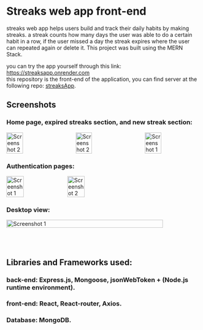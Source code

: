 
# Streaks web app front-end

streaks web app helps users build and track their daily habits by making streaks.
a streak counts how many days the user was able to do a certain habit in a row, 
if the user missed a day the streak expires where the user can repeated again or delete it. 
This project was built using the MERN Stack.

you can try the app yourself through this link: https://streaksapp.onrender.com  
this repository is the front-end of the application, you can find server at the following repo:  [streaksApp](https://github.com/HamzaElzarw-2022/StreaksServer).

## Screenshots
### Home page, expired streaks section, and new streak section:
<div style="display: flex; justify-content: center; align-items: center; gap: 15px;">
  
  
  <img src="https://github.com/HamzaElzarw-2022/StreaksServer/assets/116032318/a5a96fa3-5845-486a-ab68-41dcbca512ff" alt="Screenshot 2" style="width: 30%; ">
  <span>&nbsp;&nbsp;</span>
  <img src="https://github.com/HamzaElzarw-2022/StreaksServer/assets/116032318/9a83e6de-b0fc-4cef-9129-f957885b6147" alt="Screenshot 2" style="width: 30%; ">
  <span>&nbsp;&nbsp;</span>
  <img src="https://github.com/HamzaElzarw-2022/StreaksServer/assets/116032318/bcb66d23-5a33-4abb-8879-f4a4fb26d693" alt="Screenshot 1" style="width: 30%; ">
</div>

### Authentication pages:
<div style="display: flex;">
  <img src="https://github.com/HamzaElzarw-2022/StreaksServer/assets/116032318/ac71e71c-fe5a-4d9d-9a52-83729cbcd200" alt="Screenshot 1" style="width: 30%; ">
  <span>&nbsp;&nbsp;</span>
  <img src="https://github.com/HamzaElzarw-2022/StreaksServer/assets/116032318/3ce8a182-da07-4167-a3d6-5e85f565e40a" alt="Screenshot 2" style="width: 30%; ">
</div>

### Desktop view:
<div style="display: flex;">
  <img src="https://github.com/HamzaElzarw-2022/StreaksServer/assets/116032318/c5d24057-5edc-42cc-bdf9-2f4798875f0a" alt="Screenshot 1" style="width: 90%; ">
</div>

<br><br>

## Libraries and Frameworks used:

### back-end: Express.js, Mongoose, jsonWebToken + (Node.js runtime environment). 
### front-end: React, React-router, Axios.
### Database: MongoDB.
